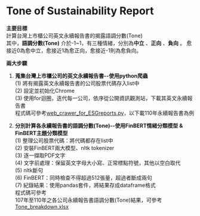 # Tone of Sustainability Report
**主要目標**      
計算台灣上市櫃公司英文永續報告書的揭露語調分數(Tone)           
其中，**語調分數(Tone)** 介於-1~1，有三種情緒，分別為**中立** 、**正向** 、**負向** 。
愈接近0為愈中立，愈接近1為愈正向，愈接近-1則為愈負向。     

**兩大步驟**            

1. **蒐集台灣上市櫃公司的英文永續報告書--使用python爬蟲**      
   (1) 將有揭露英文永續報告書的公司股票代碼存入list中      
   (2) 設定並初始化Chrome     
   (3) 使用for迴圈，迭代每一公司，依序從公開資訊觀測站，下載其英文永續報告書      
   程式碼可參考[web_crawer_for_ESGreports.py](web_crawer_for_ESGreports.py)，以下載110年永續報告書為例       
   
2. **分別計算各永續報告書的語調分數(Tone)--使用FinBERT情緒分類模型 & FinBERT主題分類模型**        
   (1) 整理公司股票代碼：將代碼都存在list中      
   (2) 安裝FinBERT兩大模型、nltk tokenizer      
   (3) 逐一擷取PDF文字       
   (4) 文字前處理：保留英文字母大小寫、正常標點符號，其他以空白取代           
   (5) nltk斷句        
   (6) FinBERT：同時檢查不得超過512張量，超過者斷成兩句             
   (7) 紀錄結果：使用pandas套件，將結果存成dataframe格式                
   程式碼可參考           
   107年至110年之各公司永續報告書語調分數(Tone)結果，可參考[Tone_breakdown.xlsx](Tone_breakdown.xlsx)

